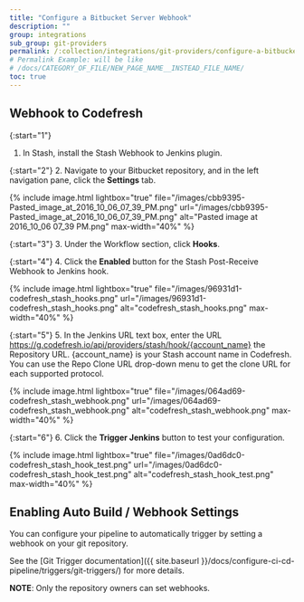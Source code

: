```yaml
---
title: "Configure a Bitbucket Server Webhook"
description: ""
group: integrations
sub_group: git-providers
permalink: /:collection/integrations/git-providers/configure-a-bitbucket-server-webhook/
# Permalink Example: will be like
# /docs/CATEGORY_OF_FILE/NEW_PAGE_NAME__INSTEAD_FILE_NAME/
toc: true
---
```


## Webhook to Codefresh

{:start="1"}
1. In Stash, install the Stash Webhook to Jenkins plugin.

{:start="2"} 
2. Navigate to your Bitbucket repository, and in the left navigation pane, click the **Settings** tab.

{% include image.html 
lightbox="true" 
file="/images/cbb9395-Pasted_image_at_2016_10_06_07_39_PM.png" 
url="/images/cbb9395-Pasted_image_at_2016_10_06_07_39_PM.png" 
alt="Pasted image at 2016_10_06 07_39 PM.png" 
max-width="40%" 
%}

{:start="3"} 
3. Under the Workflow section, click **Hooks**.

{:start="4"} 
4. Click the **Enabled** button for the Stash Post-Receive Webhook to Jenkins hook.

{% include image.html 
lightbox="true" 
file="/images/96931d1-codefresh_stash_hooks.png" 
url="/images/96931d1-codefresh_stash_hooks.png" 
alt="codefresh_stash_hooks.png" 
max-width="40%" 
%}

{:start="5"}
5. In the Jenkins URL text box, enter the URL https://g.codefresh.io/api/providers/stash/hook/{account_name} the Repository URL. {account_name} is your Stash account name in Codefresh. You can use the Repo Clone URL drop-down menu to get the clone URL for each supported protocol. 

{% include image.html 
lightbox="true" 
file="/images/064ad69-codefresh_stash_webhook.png" 
url="/images/064ad69-codefresh_stash_webhook.png" 
alt="codefresh_stash_webhook.png" 
max-width="40%" 
%}

{:start="6"}
6. Click the **Trigger Jenkins** button to test your configuration.

{% include image.html 
lightbox="true" 
file="/images/0ad6dc0-codefresh_stash_hook_test.png" 
url="/images/0ad6dc0-codefresh_stash_hook_test.png" 
alt="codefresh_stash_hook_test.png" 
max-width="40%" 
%}

## Enabling Auto Build / Webhook Settings
You can configure your pipeline to automatically trigger by setting a webhook on your git repository. 

See the [Git Trigger documentation]({{ site.baseurl }}/docs/configure-ci-cd-pipeline/triggers/git-triggers/) for more details.

**NOTE**: Only the repository owners can set webhooks.



